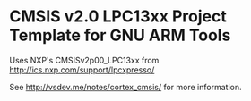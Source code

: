 # CMSIS v2.0 LPC13xx Project Template for GNU ARM Tools

Uses NXP's CMSISv2p00_LPC13xx from http://ics.nxp.com/support/lpcxpresso/

See http://vsdev.me/notes/cortex_cmsis/ for more information.
